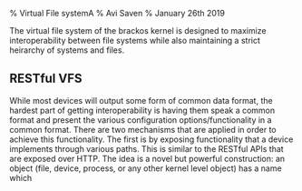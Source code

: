 % Virtual File systemA
% Avi Saven
% January 26th 2019

The virtual file system of the brackos kernel is designed to maximize
interoperability between file systems while also maintaining a strict heirarchy
of systems and files.

## RESTful VFS

While most devices will output some form of common data format, the hardest part
of getting interoperability is having them speak a common format and present 
the various configuration options/functionality in a common format. There are
two mechanisms that are applied in order to achieve this functionality. The
first is by exposing functionality that a device implements through various
paths. This is similar to the RESTful APIs that are exposed over HTTP. The idea
is a novel but powerful construction: an object (file, device, process, or any
other kernel level object) has a name which
